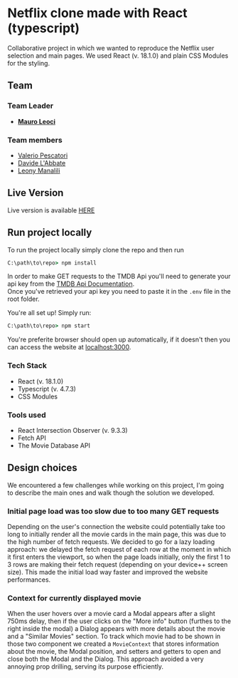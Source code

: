 # Netflix clone made with React (typescript)

Collaborative project in which we wanted to reproduce the Netflix user selection and main pages.
We used React (v. 18.1.0) and plain CSS Modules for the styling.

## Team

### Team Leader

- **[Mauro Leoci][cibe]**

### Team members

- [Valerio Pescatori][vale]
- [Davide L'Abbate][god-davide]
- [Leony Manalili][leony]

## Live Version

Live version is available [HERE][godflex-live]

## Run project locally

To run the project locally simply clone the repo and then run

```bat
C:\path\to\repo> npm install
```

In order to make GET requests to the TMDB Api you'll need to generate your api key from the [TMDB Api Documentation][tmdb-api].<br>
Once you've retrieved your api key you need to paste it in the `.env` file in the root folder.

You're all set up! Simply run:

```bat
C:\path\to\repo> npm start
```

You're preferite browser should open up automatically, if it doesn't then you can access the website at [localhost:3000](http://localhost:3000).

### Tech Stack

- React (v. 18.1.0)
- Typescript (v. 4.7.3)
- CSS Modules

### Tools used

- React Intersection Observer (v. 9.3.3)
- Fetch API
- The Movie Database API

## Design choices

We encountered a few challenges while working on this project, I'm going to describe the main ones and walk though the solution we developed.

### Initial page load was too slow due to too many GET requests

Depending on the user's connection the website could potentially take too long to initially render all the movie cards in the main page, this was due to the high number of fetch requests.
We decided to go for a lazy loading approach: we delayed the fetch request of each row at the moment in which it first enters the viewport, so when the page loads initially, only the first 1 to 3 rows are making their fetch request (depending on your device++ screen size). This made the initial load way faster and improved the website performances.

### Context for currently displayed movie

When the user hovers over a movie card a Modal appears after a slight 750ms delay, then if the user clicks on the "More info" button (furthes to the right inside the modal) a Dialog appears with more details about the movie and a "Similar Movies" section.
To track which movie had to be shown in those two component we created a `MovieContext` that stores information about the movie, the Modal position, and setters and getters to open and close both the Modal and the Dialog.
This approach avoided a very annoying prop drilling, serving its purpose efficiently.

[//]: # "Reference links for the body"
[vale]: https://github.com/valerio-pescatori/
[godflex-live]: https://react-godflex.netlify.app
[cibe]: https://github.com/xcibe95x/
[god-davide]: https://github.com/DavideLAbbate/
[leony]: https://github.com/LeonyMalasanManalili/
[tmdb-api]: https://www.themoviedb.org/documentation/api/
